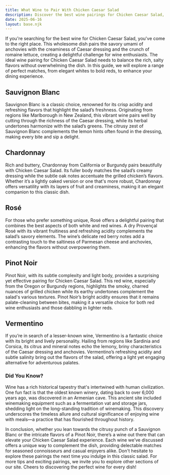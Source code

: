 ```yaml
---
title: What Wine to Pair With Chicken Caesar Salad
description: Discover the best wine pairings for Chicken Caesar Salad, from bold reds to crisp whites.
date: 2025-06-16
layout: base.njk
---
```


If you're searching for the best wine for Chicken Caesar Salad, you've come to the right place. This wholesome dish pairs the savory umami of anchovies with the creaminess of Caesar dressing and the crunch of romaine lettuce, creating a delightful challenge for wine enthusiasts. The ideal wine pairing for Chicken Caesar Salad needs to balance the rich, salty flavors without overwhelming the dish. In this guide, we will explore a range of perfect matches, from elegant whites to bold reds, to enhance your dining experience.

## Sauvignon Blanc

Sauvignon Blanc is a classic choice, renowned for its crisp acidity and refreshing flavors that highlight the salad’s freshness. Originating from regions like Marlborough in New Zealand, this vibrant wine pairs well by cutting through the richness of the Caesar dressing, while its herbal undertones harmonize with the salad’s greens. The citrusy zest of Sauvignon Blanc complements the lemon hints often found in the dressing, making every bite and sip a delight.

## Chardonnay

Rich and buttery, Chardonnay from California or Burgundy pairs beautifully with Chicken Caesar Salad. Its fuller body matches the salad’s creamy dressing while the subtle oak notes accentuate the grilled chicken’s flavors. Whether it’s a lightly oaked version or one that's more robust, Chardonnay offers versatility with its layers of fruit and creaminess, making it an elegant companion to this classic dish.

## Rosé

For those who prefer something unique, Rosé offers a delightful pairing that combines the best aspects of both white and red wines. A dry Provençal Rosé with its vibrant fruitiness and refreshing acidity complements the salad’s savory elements. The wine’s delicate red berry notes add a contrasting touch to the saltiness of Parmesan cheese and anchovies, enhancing the flavors without overpowering them.

## Pinot Noir

Pinot Noir, with its subtle complexity and light body, provides a surprising yet effective pairing for Chicken Caesar Salad. This red wine, especially from the Oregon or Burgundy regions, highlights the smoky, charred nuances of grilled chicken while its earthy undertones complement the salad's various textures. Pinot Noir’s bright acidity ensures that it remains palate-cleaning between bites, making it a versatile choice for both red wine enthusiasts and those dabbling in lighter reds.

## Vermentino

If you’re in search of a lesser-known wine, Vermentino is a fantastic choice with its bright and lively personality. Hailing from regions like Sardinia and Corsica, its citrus and mineral notes echo the lemony, briny characteristics of the Caesar dressing and anchovies. Vermentino’s refreshing acidity and subtle salinity bring out the flavors of the salad, offering a light yet engaging alternative for adventurous palates.

### Did You Know?

Wine has a rich historical tapestry that's intertwined with human civilization. One fun fact is that the oldest known winery, dating back to over 6,000 years ago, was discovered in an Armenian cave. This ancient site included winemaking equipment such as a fermentation vat and storage jars, shedding light on the long-standing tradition of winemaking. This discovery underscores the timeless allure and cultural significance of enjoying wine with meals—a practice that has flourished throughout history.

In conclusion, whether you lean towards the citrusy punch of a Sauvignon Blanc or the intricate flavors of a Pinot Noir, there’s a wine out there that can elevate your Chicken Caesar Salad experience. Each wine we’ve discussed offers a unique way to complement the dish, providing delectable matches for seasoned connoisseurs and casual enjoyers alike. Don't hesitate to explore these pairings the next time you indulge in this classic salad. For more tips and exciting pairings, we invite you to explore other sections of our site. Cheers to discovering the perfect wine for every dish!